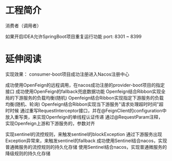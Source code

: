 # 工程简介
消费者（调用者）

如果开启IDEA允许SpringBoot项目重复运行功能
port:
8301 ~ 8399
# 延伸阅读
实现效果：
consumer-boot项目成功注册进入Nacos注册中心

成功使用OpenFeign的远程调用，在nacos成功注册的provider-boot项目的指定接口
成功使用OpenFeign的fallback兜底数据功能
Openfeign结合Ribbon实现全局的下游服务的负载均衡(随机)
Openfeign结合Ribbon实现指定下游服务的负载均衡(随机、轮询)
Openfeign结合Ribbon实现当下游服务"请求处理超时时间"超时时候
通过重写RequestInterceptor接口，并在@FeignClient的configuration中放入重写类，来实现Openfeign的单线程认证传递
通过@RequestParam注释，实现Openfeign上游和下游服务的，参数对齐

实现sentinel的流控规则，来触发sentinel的blockException
通过下游服务出现Exception异常来，来触发sentinel的fallback
成功使用Sentinel结合nacos，实现普通微服务的流控规则的持久化存储
使用Sentinel结合nacos，实现普通微服务的降级规则的持久化存储